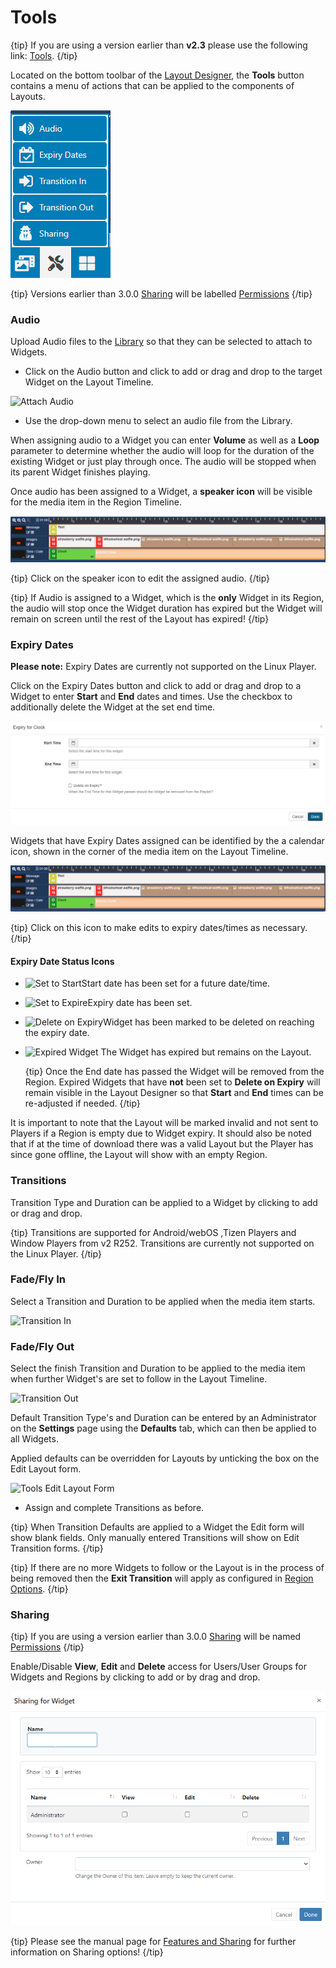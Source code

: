 <!--toc=layouts-->

# Tools

{tip}
If you are using a version earlier than **v2.3** please use the following link: [Tools](layouts_tools_2.0.html). 
{/tip}

Located on the bottom toolbar of the [Layout Designer](layouts_designer.html), the **Tools** button contains a menu of actions that can be applied to the components of Layouts. 

![Tools](img/v3_layouts_tools.png)

{tip}
Versions earlier than 3.0.0 [Sharing](users_features_and_sharing.html) will be labelled [Permissions](users_permissions.html)
{/tip}

### Audio

Upload Audio files to the [Library](media_library.html) so that they can be selected to attach to Widgets. 

- Click on the Audio button and click to add or drag and drop to the target Widget on the Layout Timeline.


![Attach Audio](img/v2_layouts_tools_attach_audio.png)

- Use the drop-down menu to select an audio file from the Library.


When assigning audio to a Widget you can enter **Volume** as well as a **Loop** parameter to determine whether the audio will loop for the duration of the existing Widget or just play through once. The audio will be stopped when its parent Widget finishes playing.

Once audio has been assigned to a Widget, a **speaker icon** will be visible for the media item in the Region Timeline.

![Audio Icon](img/v3_layouts_tools_assigned_audio_icon.png)

{tip}
Click on the speaker icon to edit the assigned audio.
{/tip}

{tip}
If Audio is assigned to a Widget, which is the **only** Widget in its Region, the audio will stop once the Widget duration has expired but the Widget will remain on screen until the rest of the Layout has expired!
{/tip}

### Expiry Dates

**Please note:** Expiry Dates are currently not supported on the Linux Player.

Click on the Expiry Dates button and click to add or drag and drop to a Widget to enter **Start** and **End** dates and times. Use the checkbox to additionally delete the Widget at the set end time.

![Expiry Dates](img/v3_layouts_tools_expiry_dates.png)



Widgets that have Expiry Dates assigned can be identified by the a calendar icon, shown in the corner of the media item on the Layout Timeline. 

![Assigned Expiry Dates](img/v3_layouts_tools_assigned_expiry_dates.png)

{tip}
Click on this icon to make edits to expiry dates/times as necessary.
{/tip}

#### Expiry Date Status Icons

- ![Set to Start](img/v2.3_layouts_tools_set_to_start.png)Start date has been set for a future date/time.

- ![Set to Expire](img/v2.3_layouts_tools_set_to_expire.png)Expiry date has been set.

- ![Delete on Expiry](img/v2.3_layouts_tools_delete_on_expiry.png)Widget has been marked to be deleted on reaching the expiry date.

- ![Expired Widget](img/v2.3_layouts_tools_expired_widget.png) The Widget has expired but remains on the Layout.

  {tip}
  Once the End date has passed the Widget will be removed from the Region. Expired Widgets that have **not** been set to **Delete on Expiry** will remain visible in the Layout Designer so that **Start** and **End** times can be re-adjusted if needed.
  {/tip}

It is important to note that the Layout will be marked invalid and not sent to Players if a Region is empty due to Widget expiry. It should also be noted that if at the time of download there was a valid Layout but the Player has since gone offline, the Layout will show with an empty Region.

### Transitions

Transition Type and Duration can be applied to a Widget by clicking to add or drag and drop.

{tip}
Transitions are supported for Android/webOS ,Tizen Players and Window Players from v2 R252.
Transitions are currently not supported on the Linux Player.
{/tip}

### Fade/Fly In

Select a Transition and Duration to be applied when the media item starts. 

![Transition In](img/v2_layouts_tools_transition_in.png)

### Fade/Fly Out

Select the finish Transition and Duration to be applied to the media item when further Widget's are set to follow in the Layout Timeline.

![Transition Out](img/v2_layouts_tools_transition_out.png)

Default Transition Type's and Duration can be entered by an Administrator on the **Settings** page using the **Defaults** tab, which can then be applied to all Widgets. 

Applied defaults can be overridden for Layouts by unticking the box on the Edit Layout form.

![Tools Edit Layout Form](img/v2_layouts_tools_edit_layout_form.png)

- Assign and complete Transitions as before.


{tip}
When Transition Defaults are applied to a Widget the Edit form will show blank fields. Only manually entered Transitions will show on Edit Transition forms.
{/tip}

{tip}
If there are no more Widgets to follow or the Layout is in the process of being removed then the **Exit Transition** will apply as configured in [Region Options](layouts_regions.html#region_options>).
{/tip}

### Sharing  

{tip}
If you are using a version earlier than 3.0.0 [Sharing](users_features_and_sharing.html) will be named [Permissions](users_permissions.html)
{/tip}

Enable/Disable **View**, **Edit** and **Delete** access for Users/User Groups for Widgets and Regions by clicking to add or by drag and drop. 

![Permissions](img/v3_layouts_tools_sharing.png)

{tip}
Please see the manual page for [Features and Sharing](users_features_and_sharing.html) for further information on Sharing options!
{/tip}